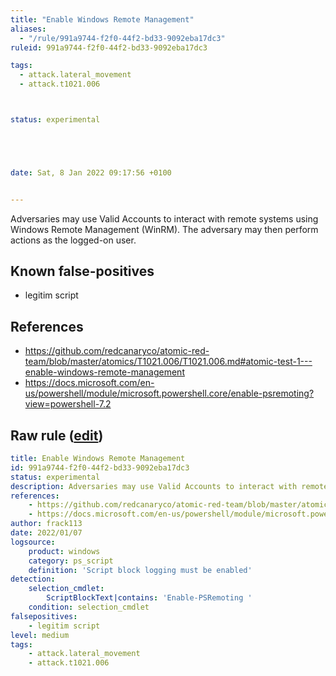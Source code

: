 ```yaml
---
title: "Enable Windows Remote Management"
aliases:
  - "/rule/991a9744-f2f0-44f2-bd33-9092eba17dc3"
ruleid: 991a9744-f2f0-44f2-bd33-9092eba17dc3

tags:
  - attack.lateral_movement
  - attack.t1021.006



status: experimental





date: Sat, 8 Jan 2022 09:17:56 +0100


---
```


Adversaries may use Valid Accounts to interact with remote systems using Windows Remote Management (WinRM). The adversary may then perform actions as the logged-on user.

<!--more-->


## Known false-positives

* legitim script



## References

* https://github.com/redcanaryco/atomic-red-team/blob/master/atomics/T1021.006/T1021.006.md#atomic-test-1---enable-windows-remote-management
* https://docs.microsoft.com/en-us/powershell/module/microsoft.powershell.core/enable-psremoting?view=powershell-7.2


## Raw rule ([edit](https://github.com/SigmaHQ/sigma/edit/master/rules/windows/powershell/powershell_script/posh_ps_enable_psremoting.yml))
```yaml
title: Enable Windows Remote Management
id: 991a9744-f2f0-44f2-bd33-9092eba17dc3
status: experimental
description: Adversaries may use Valid Accounts to interact with remote systems using Windows Remote Management (WinRM). The adversary may then perform actions as the logged-on user. 
references:
    - https://github.com/redcanaryco/atomic-red-team/blob/master/atomics/T1021.006/T1021.006.md#atomic-test-1---enable-windows-remote-management
    - https://docs.microsoft.com/en-us/powershell/module/microsoft.powershell.core/enable-psremoting?view=powershell-7.2
author: frack113
date: 2022/01/07
logsource:
    product: windows
    category: ps_script
    definition: 'Script block logging must be enabled'
detection:
    selection_cmdlet:
        ScriptBlockText|contains: 'Enable-PSRemoting '
    condition: selection_cmdlet
falsepositives:
    - legitim script
level: medium
tags:
    - attack.lateral_movement
    - attack.t1021.006

```
